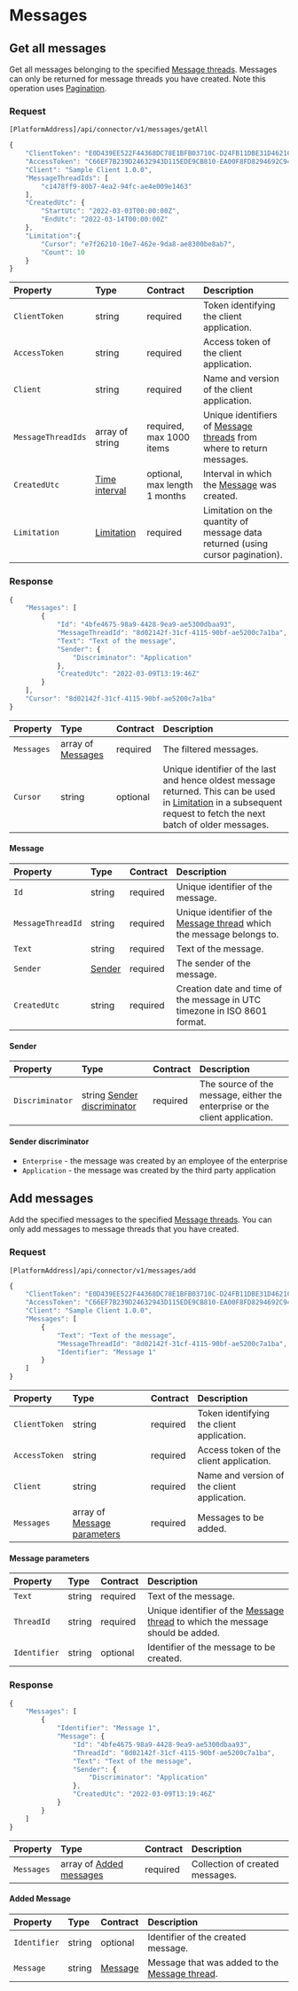 # Messages

## Get all messages

Get all messages belonging to the specified [Message threads](messagethreads.md#message-thread). Messages can only be returned for message threads you have created. Note this operation uses [Pagination](../guidelines/pagination.md).

### Request

`[PlatformAddress]/api/connector/v1/messages/getAll`

```javascript
{
    "ClientToken": "E0D439EE522F44368DC78E1BFB03710C-D24FB11DBE31D4621C4817E028D9E1D",
    "AccessToken": "C66EF7B239D24632943D115EDE9CB810-EA00F8FD8294692C940F6B5A8F9453D",
    "Client": "Sample Client 1.0.0",
    "MessageThreadIds": [
        "c1478ff9-80b7-4ea2-94fc-ae4e009e1463"
    ],
    "CreatedUtc": {
        "StartUtc": "2022-03-03T00:00:00Z",
        "EndUtc": "2022-03-14T00:00:00Z"
    },
    "Limitation":{
        "Cursor": "e7f26210-10e7-462e-9da8-ae8300be8ab7",
        "Count": 10
    }
}
```

| Property | Type | Contract | Description |
| :-- | :-- | :-- | :-- |
| `ClientToken` | string | required | Token identifying the client application. |
| `AccessToken` | string | required | Access token of the client application. |
| `Client` | string | required | Name and version of the client application. |
| `MessageThreadIds` | array of string | required, max 1000 items | Unique identifiers of [Message threads](messagethreads.md#message-thread) from where to return messages. |
| `CreatedUtc` | [Time interval](messagethreads.md#time-interval) | optional, max length 1 months | Interval in which the [Message](#message) was created. |
| `Limitation` | [Limitation](../guidelines/pagination.md#limitation) | required | Limitation on the quantity of message data returned (using cursor pagination). |

### Response

```javascript
{
    "Messages": [
        {
            "Id": "4bfe4675-98a9-4428-9ea9-ae5300dbaa93",
            "MessageThreadId": "8d02142f-31cf-4115-90bf-ae5200c7a1ba",
            "Text": "Text of the message",
            "Sender": {
                "Discriminator": "Application"
            },
            "CreatedUtc": "2022-03-09T13:19:46Z"
        }
    ],
    "Cursor": "8d02142f-31cf-4115-90bf-ae5200c7a1ba"
}
```

| Property | Type | Contract | Description |
| :-- | :-- | :-- | :-- |
| `Messages` | array of [Messages](#message) | required | The filtered messages. |
| `Cursor` | string | optional | Unique identifier of the last and hence oldest message returned. This can be used in [Limitation](../guidelines/pagination.md#limitation) in a subsequent request to fetch the next batch of older messages. |

#### Message

| Property | Type | Contract | Description |
| :-- | :-- | :-- | :-- |
| `Id` | string | required | Unique identifier of the message. |
| `MessageThreadId` | string | required | Unique identifier of the [Message thread](messagethreads.md#message-thread) which the message belongs to. |
| `Text` | string | required | Text of the message. |
| `Sender` | [Sender](#sender) | required | The sender of the message. |
| `CreatedUtc` | string | required | Creation date and time of the message in UTC timezone in ISO 8601 format. |

#### Sender

| Property | Type | Contract | Description |
| :-- | :-- | :-- | :-- |
| `Discriminator` | string [Sender discriminator](#sender-discriminator) | required | The source of the message, either the enterprise or the client application. |

#### Sender discriminator

* `Enterprise` - the message was created by an employee of the enterprise
* `Application` - the message was created by the third party application

## Add messages

Add the specified messages to the specified [Message threads](messagethreads.md#message-thread). You can only add messages to message threads that you have created.

### Request

`[PlatformAddress]/api/connector/v1/messages/add`

```javascript
{
    "ClientToken": "E0D439EE522F44368DC78E1BFB03710C-D24FB11DBE31D4621C4817E028D9E1D",
    "AccessToken": "C66EF7B239D24632943D115EDE9CB810-EA00F8FD8294692C940F6B5A8F9453D",
    "Client": "Sample Client 1.0.0",
    "Messages": [
        {
            "Text": "Text of the message",
            "MessageThreadId": "8d02142f-31cf-4115-90bf-ae5200c7a1ba",
            "Identifier": "Message 1"
        }
    ]
}
```

| Property | Type | Contract | Description |
| :-- | :-- | :-- | :-- |
| `ClientToken` | string | required | Token identifying the client application. |
| `AccessToken` | string | required | Access token of the client application. |
| `Client` | string | required | Name and version of the client application. |
| `Messages` | array of [Message parameters](#message-parameters) | required | Messages to be added. |

#### Message parameters

| Property | Type | Contract | Description |
| :-- | :-- | :-- | :-- |
| `Text` | string | required | Text of the message. |
| `ThreadId` | string | required | Unique identifier of the [Message thread](messagethreads.md#message-thread) to which the message should be added. |
| `Identifier` | string | optional | Identifier of the message to be created. |

### Response

```javascript
{
    "Messages": [
        {
            "Identifier": "Message 1",
            "Message": {
                "Id": "4bfe4675-98a9-4428-9ea9-ae5300dbaa93",
                "ThreadId": "8d02142f-31cf-4115-90bf-ae5200c7a1ba",
                "Text": "Text of the message",
                "Sender": {
                    "Discriminator": "Application"
                },
                "CreatedUtc": "2022-03-09T13:19:46Z"
            }
        }
    ]
}
``` 

| Property | Type | Contract | Description |
| :-- | :-- | :-- | :-- |
| `Messages` | array of [Added messages](#added-message) | required | Collection of created messages. |

#### Added Message

| Property | Type | Contract | Description |
| :-- | :-- | :-- | :-- |
| `Identifier` | string | optional | Identifier of the created message. |
| `Message` | string | [Message](#message) | Message that was added to the [Message thread](messagethreads.md#message-thread). |

